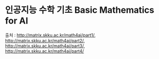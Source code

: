 # 인공지능 수학 기초 Basic Mathematics for AI



출처 : <http://matrix.skku.ac.kr/math4ai/part1/>, <http://matrix.skku.ac.kr/math4ai/part2/>, <http://matrix.skku.ac.kr/math4ai/part3/>, <http://matrix.skku.ac.kr/math4ai/part4/>
